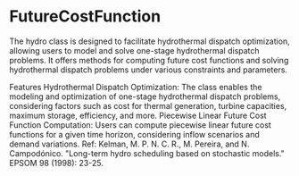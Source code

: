 # FutureCostFunction
The hydro class is designed to facilitate hydrothermal dispatch optimization, allowing users to model and solve one-stage hydrothermal dispatch problems. It offers methods for computing future cost functions and solving hydrothermal dispatch problems under various constraints and parameters.

Features
Hydrothermal Dispatch Optimization: The class enables the modeling and optimization of one-stage hydrothermal dispatch problems, considering factors such as cost for thermal generation, turbine capacities, maximum storage, efficiency, and more.
Piecewise Linear Future Cost Function Computation: Users can compute piecewise linear future cost functions for a given time horizon, considering inflow scenarios and demand variations.
Ref: Kelman, M. P. N. C. R., M. Pereira, and N. Campodónico. "Long-term hydro scheduling based on stochastic models." EPSOM 98 (1998): 23-25.

